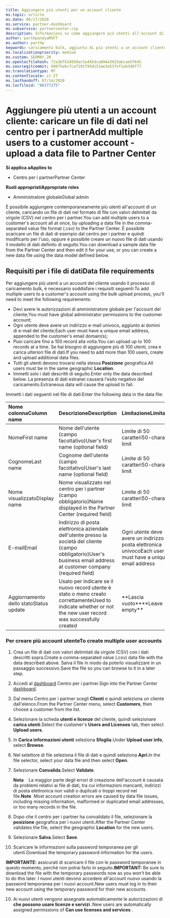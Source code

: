 ```yaml
---
title: Aggiungere più utenti per un account cliente
ms.topic: article
ms.date: 06/17/2020
ms.service: partner-dashboard
ms.subservice: partnercenter-csp
description: Informazioni su come aggiungere più utenti all'account di un cliente in una sola volta. Caricare un file di dati nel centro per i partner usando il formato di file con valori delimitati da virgole (CSV).
author: parthpandyaMSFT
ms.author: parthp
keywords: caricamento bulk, aggiunta di più utenti a un account cliente, aggiunta degli utenti del cliente, caricamento bulk degli utenti del cliente, account cliente, utenti cliente, utenti
ms.localizationpriority: medium
ms.custom: SEOMAY.20
ms.openlocfilehash: 72a1bf634950ac5a445dca894e3925abcae5f645
ms.sourcegitcommit: 9d0f5e6cfcaf191f95d153ae3a53fef1ab3d6f77
ms.translationtype: MT
ms.contentlocale: it-IT
ms.lasthandoff: 07/14/2020
ms.locfileid: "86377275"
---
```

# <a name="add-multiple-users-to-a-customer-account---upload-a-data-file-to-partner-center"></a><span data-ttu-id="c2c5d-105">Aggiungere più utenti a un account cliente: caricare un file di dati nel centro per i partner</span><span class="sxs-lookup"><span data-stu-id="c2c5d-105">Add multiple users to a customer account - upload a data file to Partner Center</span></span>

<span data-ttu-id="c2c5d-106">**Si applica a**</span><span class="sxs-lookup"><span data-stu-id="c2c5d-106">**Applies to**</span></span>

- <span data-ttu-id="c2c5d-107">Centro per i partner</span><span class="sxs-lookup"><span data-stu-id="c2c5d-107">Partner Center</span></span>

<span data-ttu-id="c2c5d-108">**Ruoli appropriati**</span><span class="sxs-lookup"><span data-stu-id="c2c5d-108">**Appropriate roles**</span></span>

- <span data-ttu-id="c2c5d-109">Amministratore globale</span><span class="sxs-lookup"><span data-stu-id="c2c5d-109">Global admin</span></span>

<span data-ttu-id="c2c5d-110">È possibile aggiungere contemporaneamente più utenti all'account di un cliente, caricando un file di dati nel formato di file con valori delimitati da virgole (CSV) nel centro per i partner.</span><span class="sxs-lookup"><span data-stu-id="c2c5d-110">You can add multiple users to a customer's account all at once, by uploading a data file in the comma-separated value file format (.csv) to the Partner Center.</span></span> <span data-ttu-id="c2c5d-111">È possibile scaricare un file di dati di esempio dal centro per i partner e quindi modificarlo per l'uso, oppure è possibile creare un nuovo file di dati usando il modello di dati definito di seguito.</span><span class="sxs-lookup"><span data-stu-id="c2c5d-111">You can download a sample data file from the Partner Center and then edit it for your use, or you can create a new data file using the data model defined below.</span></span>

## <a name="data-file-requirements"></a><a href="" id="creatingtheimportcsvfile"></a><span data-ttu-id="c2c5d-112">Requisiti per i file di dati</span><span class="sxs-lookup"><span data-stu-id="c2c5d-112">Data file requirements</span></span>

<span data-ttu-id="c2c5d-113">Per aggiungere più utenti a un account del cliente usando il processo di caricamento bulk, è necessario soddisfare i requisiti seguenti:</span><span class="sxs-lookup"><span data-stu-id="c2c5d-113">To add multiple users to a customer's account using the bulk upload process, you'll need to meet the following requirements:</span></span>

- <span data-ttu-id="c2c5d-114">Devi avere le autorizzazioni di amministratore globale per l'account del cliente;</span><span class="sxs-lookup"><span data-stu-id="c2c5d-114">You must have global administrator permissions to the customer account;</span></span>
- <span data-ttu-id="c2c5d-115">Ogni utente deve avere un indirizzo e-mail univoco, aggiunto ai domini di e-mail del cliente;</span><span class="sxs-lookup"><span data-stu-id="c2c5d-115">Each user must have a unique email address, appended to the customer's email domain(s);</span></span>
- <span data-ttu-id="c2c5d-116">Puoi caricare fino a 100 record alla volta.</span><span class="sxs-lookup"><span data-stu-id="c2c5d-116">You can upload up to 100 records at a time.</span></span> <span data-ttu-id="c2c5d-117">Se hai bisogno di aggiungere più di 100 utenti, crea e carica ulteriori file di dati.</span><span class="sxs-lookup"><span data-stu-id="c2c5d-117">If you need to add more than 100 users, create and upload additional data files.</span></span>
- <span data-ttu-id="c2c5d-118">Tutti gli utenti devono trovarsi nella stessa **Posizione** geografica.</span><span class="sxs-lookup"><span data-stu-id="c2c5d-118">All users must be in the same geographic **Location**.</span></span>
- <span data-ttu-id="c2c5d-119">Immetti solo i dati descritti di seguito.</span><span class="sxs-lookup"><span data-stu-id="c2c5d-119">Enter only the data described below.</span></span> <span data-ttu-id="c2c5d-120">La presenza di dati estranei causerà l'esito negativo del caricamento.</span><span class="sxs-lookup"><span data-stu-id="c2c5d-120">Extraneous data will cause the upload to fail.</span></span>

<span data-ttu-id="c2c5d-121">Immetti i dati seguenti nel file di dati:</span><span class="sxs-lookup"><span data-stu-id="c2c5d-121">Enter the following data in the data file:</span></span>

| <span data-ttu-id="c2c5d-122">**Nome colonna**</span><span class="sxs-lookup"><span data-stu-id="c2c5d-122">**Column name**</span></span> | <span data-ttu-id="c2c5d-123">**Descrizione**</span><span class="sxs-lookup"><span data-stu-id="c2c5d-123">**Description**</span></span>  | <span data-ttu-id="c2c5d-124">**Limitazione**</span><span class="sxs-lookup"><span data-stu-id="c2c5d-124">**Limitation**</span></span>  |
|:-------- |:------  |:----- |
| <span data-ttu-id="c2c5d-125">Nome</span><span class="sxs-lookup"><span data-stu-id="c2c5d-125">First name</span></span>  | <span data-ttu-id="c2c5d-126">Nome dell'utente (campo facoltativo)</span><span class="sxs-lookup"><span data-stu-id="c2c5d-126">User's first name (optional field)</span></span>  | <span data-ttu-id="c2c5d-127">Limite di 50 caratteri</span><span class="sxs-lookup"><span data-stu-id="c2c5d-127">50-character limit</span></span>  |
| <span data-ttu-id="c2c5d-128">Cognome</span><span class="sxs-lookup"><span data-stu-id="c2c5d-128">Last name</span></span>  | <span data-ttu-id="c2c5d-129">Cognome dell'utente (campo facoltativo)</span><span class="sxs-lookup"><span data-stu-id="c2c5d-129">User's last name (optional field)</span></span>  | <span data-ttu-id="c2c5d-130">Limite di 50 caratteri</span><span class="sxs-lookup"><span data-stu-id="c2c5d-130">50-character limit</span></span>  |
| <span data-ttu-id="c2c5d-131">Nome visualizzato</span><span class="sxs-lookup"><span data-stu-id="c2c5d-131">Display name</span></span>    | <span data-ttu-id="c2c5d-132">Nome visualizzato nel centro per i partner (campo obbligatorio)</span><span class="sxs-lookup"><span data-stu-id="c2c5d-132">Name displayed in the Partner Center (required field)</span></span>                            | <span data-ttu-id="c2c5d-133">Limite di 50 caratteri</span><span class="sxs-lookup"><span data-stu-id="c2c5d-133">50-character limit</span></span>                         |
| <span data-ttu-id="c2c5d-134">E-mail</span><span class="sxs-lookup"><span data-stu-id="c2c5d-134">Email</span></span>   | <span data-ttu-id="c2c5d-135">Indirizzo di posta elettronica aziendale dell'utente presso la società del cliente (campo obbligatorio)</span><span class="sxs-lookup"><span data-stu-id="c2c5d-135">User's business email address at customer company (required field)</span></span>           | <span data-ttu-id="c2c5d-136">Ogni utente deve avere un indirizzo di posta elettronica univoco</span><span class="sxs-lookup"><span data-stu-id="c2c5d-136">Each user must have a unique email address</span></span> |
| <span data-ttu-id="c2c5d-137">Aggiornamento dello stato</span><span class="sxs-lookup"><span data-stu-id="c2c5d-137">Status update</span></span>   | <span data-ttu-id="c2c5d-138">Usato per indicare se il nuovo record utente è stato o meno creato correttamente</span><span class="sxs-lookup"><span data-stu-id="c2c5d-138">Used to indicate whether or not the new user record was successfully created</span></span> | <span data-ttu-id="c2c5d-139">\*\*Lascia vuoto\*\*</span><span class="sxs-lookup"><span data-stu-id="c2c5d-139">\*\*Leave empty\*\*</span></span>                        |

### <a name="to-create-multiple-user-accounts"></a><a href="" id="createmultipleuseraccounts"></a><span data-ttu-id="c2c5d-140">Per creare più account utente</span><span class="sxs-lookup"><span data-stu-id="c2c5d-140">To create multiple user accounts</span></span>

<a href="" id="creatingtheaccounts"></a>

1. <span data-ttu-id="c2c5d-141">Crea un file di dati con valori delimitati da virgole (CSV) con i dati descritti sopra.</span><span class="sxs-lookup"><span data-stu-id="c2c5d-141">Create a comma-separated value (.csv) data file with the data described above.</span></span> <span data-ttu-id="c2c5d-142">Salva il file in modo da poterlo visualizzare in un passaggio successivo.</span><span class="sxs-lookup"><span data-stu-id="c2c5d-142">Save the file so you can browse to it in a later step.</span></span>

2. <span data-ttu-id="c2c5d-143">Accedi al [dashboard](https://partner.microsoft.com/dashboard) Centro per i partner.</span><span class="sxs-lookup"><span data-stu-id="c2c5d-143">Sign into the Partner Center [dashboard](https://partner.microsoft.com/dashboard).</span></span>

3. <span data-ttu-id="c2c5d-144">Dal menu Centro per i partner scegli **Clienti** e quindi seleziona un cliente dall'elenco.</span><span class="sxs-lookup"><span data-stu-id="c2c5d-144">From the Partner Center menu, select **Customers**, then choose a customer from the list.</span></span>

4. <span data-ttu-id="c2c5d-145">Selezionare la scheda **utenti e licenze** del cliente, quindi selezionare **carica utenti**.</span><span class="sxs-lookup"><span data-stu-id="c2c5d-145">Select the customer's **Users and Licenses** tab, then select **Upload users**.</span></span>

5. <span data-ttu-id="c2c5d-146">In **Carica informazioni utenti** seleziona **Sfoglia**.</span><span class="sxs-lookup"><span data-stu-id="c2c5d-146">Under **Upload user info**, select **Browse**.</span></span>

6. <span data-ttu-id="c2c5d-147">Nel selettore di file seleziona il file di dati e quindi seleziona **Apri**.</span><span class="sxs-lookup"><span data-stu-id="c2c5d-147">In the file selector, select your data file and then select **Open**.</span></span>

7. <span data-ttu-id="c2c5d-148">Selezionare **Convalida**.</span><span class="sxs-lookup"><span data-stu-id="c2c5d-148">Select **Validate**.</span></span>

    <span data-ttu-id="c2c5d-149">**Nota**    La maggior parte degli errori di creazione dell'account è causata da problemi relativi ai file di dati, tra cui informazioni mancanti, indirizzi di posta elettronica non validi o duplicati o troppi record nel file.</span><span class="sxs-lookup"><span data-stu-id="c2c5d-149">**Note**  Most account creation errors are caused by data file issues, including missing information, malformed or duplicated email addresses, or too many records in the file.</span></span>

8. <span data-ttu-id="c2c5d-150">Dopo che il centro per i partner ha convalidato il file, selezionare la **posizione** geografica per i nuovi utenti.</span><span class="sxs-lookup"><span data-stu-id="c2c5d-150">After the Partner Center validates the file, select the geographic **Location** for the new users.</span></span>
9. <span data-ttu-id="c2c5d-151">Selezionare **Salva**.</span><span class="sxs-lookup"><span data-stu-id="c2c5d-151">Select **Save**.</span></span>
10. <span data-ttu-id="c2c5d-152">Scaricare le informazioni sulla password temporanea per gli utenti.</span><span class="sxs-lookup"><span data-stu-id="c2c5d-152">Download the temporary password information for the users.</span></span>

<span data-ttu-id="c2c5d-153">**IMPORTANTE:** assicurati di scaricare il file con le password temporanee in questo momento, perché non potrai farlo in seguito.</span><span class="sxs-lookup"><span data-stu-id="c2c5d-153">**IMPORTANT:** Be sure to download the file with the temporary passwords now as you won't be able to do this later.</span></span> <span data-ttu-id="c2c5d-154">I nuovi utenti devono accedere all'account nuovo usando la password temporanea per i nuovi account.</span><span class="sxs-lookup"><span data-stu-id="c2c5d-154">New users must log in to their new account using the temporary password for their new accounts.</span></span>

10. <span data-ttu-id="c2c5d-155">Ai nuovi utenti vengono assegnate automaticamente le autorizzazioni di **che possono usare licenze e servizi** .</span><span class="sxs-lookup"><span data-stu-id="c2c5d-155">New users are automatically assigned permissions of **Can use licenses and services** .</span></span> 

 

 



